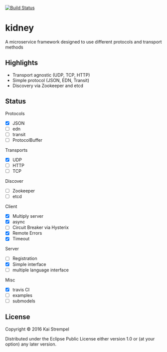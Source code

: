 [![Build Status](https://travis-ci.org/kstrempel/kidney.svg?branch=master)](https://travis-ci.org/kstrempel/kidney)

# kidney

A microservice framework designed to use different protocols and transport methods

## Highlights

- Transport agnostic (UDP, TCP, HTTP)
- Simple protocol (JSON, EDN, Transit)
- Discovery via Zookeeper and etcd

## Status

Protocols
- [x] JSON
- [ ] edn
- [ ] transit
- [ ] ProtocolBuffer

Transports
- [x] UDP
- [ ] HTTP
- [ ] TCP

Discover
- [ ] Zookeeper
- [ ] etcd

Client
- [x] Multiply server
- [x] async
- [ ] Circuit Breaker via Hysterix
- [x] Remote Errors
- [x] Timeout

Server
- [ ] Registration
- [x] Simple interface
- [ ] multiple language interface

Misc
- [x] travis CI
- [ ] examples
- [ ] submodels

## License

Copyright © 2016 Kai Strempel

Distributed under the Eclipse Public License either version 1.0 or (at
your option) any later version.
